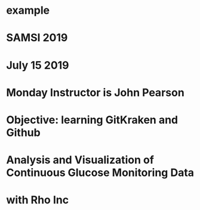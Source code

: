 # example

# SAMSI 2019 
# July 15 2019

# Monday Instructor is John Pearson 
# Objective: learning GitKraken and Github 

# Analysis and Visualization of Continuous Glucose Monitoring Data
# with Rho Inc

